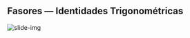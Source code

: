 ## Fasores — Identidades Trigonométricas

<!-- _class: transparent center -->
![slide-img](https://i.imgur.com/shE7UKe.png)
